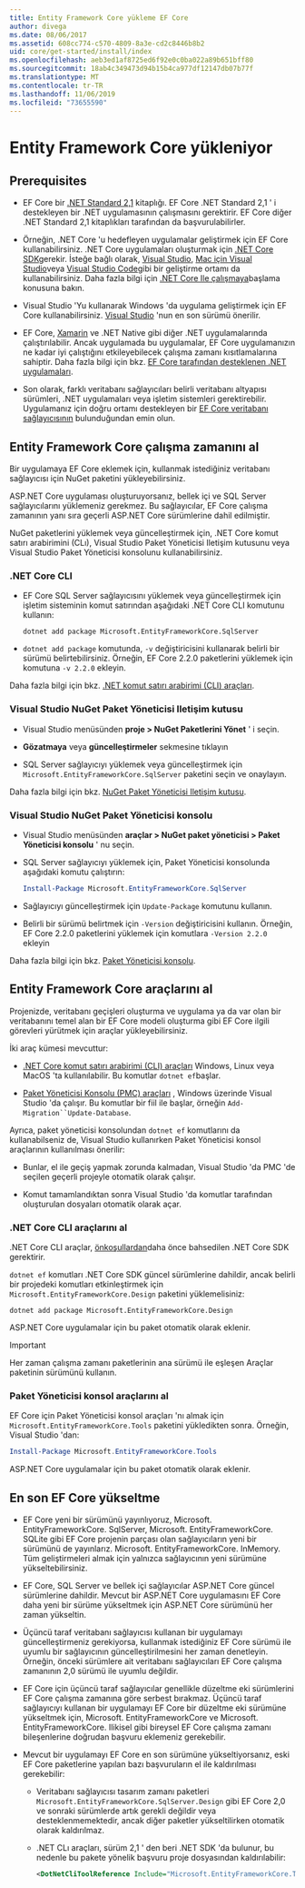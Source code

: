 ```yaml
---
title: Entity Framework Core yükleme EF Core
author: divega
ms.date: 08/06/2017
ms.assetid: 608cc774-c570-4809-8a3e-cd2c8446b8b2
uid: core/get-started/install/index
ms.openlocfilehash: aeb3ed1af8725ed6f92e0c0ba022a89b651bff80
ms.sourcegitcommit: 18ab4c349473d94b15b4ca977df12147db07b77f
ms.translationtype: MT
ms.contentlocale: tr-TR
ms.lasthandoff: 11/06/2019
ms.locfileid: "73655590"
---
```

# <a name="installing-entity-framework-core"></a>Entity Framework Core yükleniyor

## <a name="prerequisites"></a>Prerequisites

* EF Core bir [.NET Standard 2,1](/dotnet/standard/net-standard) kitaplığı. EF Core .NET Standard 2,1 ' i destekleyen bir .NET uygulamasının çalışmasını gerektirir. EF Core diğer .NET Standard 2,1 kitaplıkları tarafından da başvurulabilirler.

* Örneğin, .NET Core 'u hedefleyen uygulamalar geliştirmek için EF Core kullanabilirsiniz. .NET Core uygulamaları oluşturmak için [.NET Core SDK](https://dotnet.microsoft.com/download)gerekir. İsteğe bağlı olarak, [Visual Studio](https://visualstudio.microsoft.com/vs), [Mac için Visual Studio](https://visualstudio.microsoft.com/vs/mac)veya [Visual Studio Code](https://code.visualstudio.com)gibi bir geliştirme ortamı da kullanabilirsiniz. Daha fazla bilgi için [.NET Core Ile çalışmaya](/dotnet/core/get-started)başlama konusuna bakın.

* Visual Studio 'Yu kullanarak Windows 'da uygulama geliştirmek için EF Core kullanabilirsiniz. [Visual Studio](https://visualstudio.microsoft.com/vs) 'nun en son sürümü önerilir.

* EF Core, [Xamarin](https://dotnet.microsoft.com/apps/xamarin) ve .NET Native gibi diğer .NET uygulamalarında çalıştırılabilir. Ancak uygulamada bu uygulamalar, EF Core uygulamanızın ne kadar iyi çalıştığını etkileyebilecek çalışma zamanı kısıtlamalarına sahiptir. Daha fazla bilgi için bkz. [EF Core tarafından desteklenen .NET uygulamaları](xref:core/platforms/index).

* Son olarak, farklı veritabanı sağlayıcıları belirli veritabanı altyapısı sürümleri, .NET uygulamaları veya işletim sistemleri gerektirebilir. Uygulamanız için doğru ortamı destekleyen bir [EF Core veritabanı sağlayıcısının](xref:core/providers/index) bulunduğundan emin olun.

## <a name="get-the-entity-framework-core-runtime"></a>Entity Framework Core çalışma zamanını al

Bir uygulamaya EF Core eklemek için, kullanmak istediğiniz veritabanı sağlayıcısı için NuGet paketini yükleyebilirsiniz.

ASP.NET Core uygulaması oluşturuyorsanız, bellek içi ve SQL Server sağlayıcılarını yüklemeniz gerekmez. Bu sağlayıcılar, EF Core çalışma zamanının yanı sıra geçerli ASP.NET Core sürümlerine dahil edilmiştir.  

NuGet paketlerini yüklemek veya güncelleştirmek için, .NET Core komut satırı arabirimini (CLı), Visual Studio Paket Yöneticisi Iletişim kutusunu veya Visual Studio Paket Yöneticisi konsolunu kullanabilirsiniz.

### <a name="net-core-cli"></a>.NET Core CLI

* EF Core SQL Server sağlayıcısını yüklemek veya güncelleştirmek için işletim sisteminin komut satırından aşağıdaki .NET Core CLI komutunu kullanın:

  ``` Console
  dotnet add package Microsoft.EntityFrameworkCore.SqlServer
  ```

* `dotnet add package` komutunda, `-v` değiştiricisini kullanarak belirli bir sürümü belirtebilirsiniz. Örneğin, EF Core 2.2.0 paketlerini yüklemek için komutuna `-v 2.2.0` ekleyin.

Daha fazla bilgi için bkz. [.NET komut satırı arabirimi (CLI) araçları](/dotnet/core/tools/).

### <a name="visual-studio-nuget-package-manager-dialog"></a>Visual Studio NuGet Paket Yöneticisi Iletişim kutusu

* Visual Studio menüsünden **proje > NuGet Paketlerini Yönet** ' i seçin.

* **Gözatmaya** veya **güncelleştirmeler** sekmesine tıklayın

* SQL Server sağlayıcıyı yüklemek veya güncelleştirmek için `Microsoft.EntityFrameworkCore.SqlServer` paketini seçin ve onaylayın.

Daha fazla bilgi için bkz. [NuGet Paket Yöneticisi Iletişim kutusu](/nuget/tools/package-manager-ui).

### <a name="visual-studio-nuget-package-manager-console"></a>Visual Studio NuGet Paket Yöneticisi konsolu

* Visual Studio menüsünden **araçlar > NuGet paket yöneticisi > Paket Yöneticisi konsolu** ' nu seçin.

* SQL Server sağlayıcıyı yüklemek için, Paket Yöneticisi konsolunda aşağıdaki komutu çalıştırın:

  ``` PowerShell  
  Install-Package Microsoft.EntityFrameworkCore.SqlServer
  ```

* Sağlayıcıyı güncelleştirmek için `Update-Package` komutunu kullanın.

* Belirli bir sürümü belirtmek için `-Version` değiştiricisini kullanın. Örneğin, EF Core 2.2.0 paketlerini yüklemek için komutlara `-Version 2.2.0` ekleyin

Daha fazla bilgi için bkz. [Paket Yöneticisi konsolu](/nuget/tools/package-manager-console).

## <a name="get-the-entity-framework-core-tools"></a>Entity Framework Core araçlarını al

Projenizde, veritabanı geçişleri oluşturma ve uygulama ya da var olan bir veritabanını temel alan bir EF Core modeli oluşturma gibi EF Core ilgili görevleri yürütmek için araçlar yükleyebilirsiniz.

İki araç kümesi mevcuttur:

* [.NET Core komut satırı arabirimi (CLI) araçları](xref:core/miscellaneous/cli/dotnet) Windows, Linux veya MacOS 'ta kullanılabilir. Bu komutlar `dotnet ef`başlar.

* [Paket Yöneticisi Konsolu (PMC) araçları](xref:core/miscellaneous/cli/powershell) , Windows üzerinde Visual Studio 'da çalışır. Bu komutlar bir fiil ile başlar, örneğin `Add-Migration``Update-Database`.

Ayrıca, paket yöneticisi konsolundan `dotnet ef` komutlarını da kullanabilseniz de, Visual Studio kullanırken Paket Yöneticisi konsol araçlarının kullanılması önerilir:

* Bunlar, el ile geçiş yapmak zorunda kalmadan, Visual Studio 'da PMC 'de seçilen geçerli projeyle otomatik olarak çalışır.  

* Komut tamamlandıktan sonra Visual Studio 'da komutlar tarafından oluşturulan dosyaları otomatik olarak açar.

<a name="cli"></a>

### <a name="get-the-net-core-cli-tools"></a>.NET Core CLI araçlarını al

.NET Core CLI araçlar, [önkoşullardan](#prerequisites)daha önce bahsedilen .NET Core SDK gerektirir.

`dotnet ef` komutları .NET Core SDK güncel sürümlerine dahildir, ancak belirli bir projedeki komutları etkinleştirmek için `Microsoft.EntityFrameworkCore.Design` paketini yüklemelisiniz:

``` Console
dotnet add package Microsoft.EntityFrameworkCore.Design
```

ASP.NET Core uygulamalar için bu paket otomatik olarak eklenir.

> [!IMPORTANT]
> Her zaman çalışma zamanı paketlerinin ana sürümü ile eşleşen Araçlar paketinin sürümünü kullanın.

### <a name="get-the-package-manager-console-tools"></a>Paket Yöneticisi konsol araçlarını al

EF Core için Paket Yöneticisi konsol araçları 'nı almak için `Microsoft.EntityFrameworkCore.Tools` paketini yükledikten sonra. Örneğin, Visual Studio 'dan:

``` PowerShell
Install-Package Microsoft.EntityFrameworkCore.Tools
```

ASP.NET Core uygulamalar için bu paket otomatik olarak eklenir.

## <a name="upgrading-to-the-latest-ef-core"></a>En son EF Core yükseltme

* EF Core yeni bir sürümünü yayınlıyoruz, Microsoft. EntityFrameworkCore. SqlServer, Microsoft. EntityFrameworkCore. SQLite gibi EF Core projenin parçası olan sağlayıcıların yeni bir sürümünü de yayınlarız. Microsoft. EntityFrameworkCore. InMemory. Tüm geliştirmeleri almak için yalnızca sağlayıcının yeni sürümüne yükseltebilirsiniz.

* EF Core, SQL Server ve bellek içi sağlayıcılar ASP.NET Core güncel sürümlerine dahildir. Mevcut bir ASP.NET Core uygulamasını EF Core daha yeni bir sürüme yükseltmek için ASP.NET Core sürümünü her zaman yükseltin.

* Üçüncü taraf veritabanı sağlayıcısı kullanan bir uygulamayı güncelleştirmeniz gerekiyorsa, kullanmak istediğiniz EF Core sürümü ile uyumlu bir sağlayıcının güncelleştirilmesini her zaman denetleyin. Örneğin, önceki sürümlere ait veritabanı sağlayıcıları EF Core çalışma zamanının 2,0 sürümü ile uyumlu değildir.

* EF Core için üçüncü taraf sağlayıcılar genellikle düzeltme eki sürümlerini EF Core çalışma zamanına göre serbest bırakmaz. Üçüncü taraf sağlayıcıyı kullanan bir uygulamayı EF Core bir düzeltme eki sürümüne yükseltmek için, Microsoft. EntityFrameworkCore ve Microsoft. EntityFrameworkCore. Ilikisel gibi bireysel EF Core çalışma zamanı bileşenlerine doğrudan başvuru eklemeniz gerekebilir.

* Mevcut bir uygulamayı EF Core en son sürümüne yükseltiyorsanız, eski EF Core paketlerine yapılan bazı başvuruların el ile kaldırılması gerekebilir:

  * Veritabanı sağlayıcısı tasarım zamanı paketleri `Microsoft.EntityFrameworkCore.SqlServer.Design` gibi EF Core 2,0 ve sonraki sürümlerde artık gerekli değildir veya desteklenmemektedir, ancak diğer paketler yükseltilirken otomatik olarak kaldırılmaz.

  * .NET CLı araçları, sürüm 2,1 ' den beri .NET SDK 'da bulunur, bu nedenle bu pakete yönelik başvuru proje dosyasından kaldırılabilir:

    ``` xml
    <DotNetCliToolReference Include="Microsoft.EntityFrameworkCore.Tools.DotNet" Version="2.0.0" />
    ```
